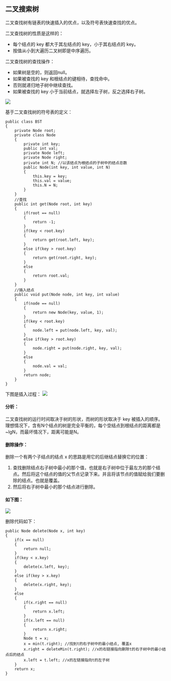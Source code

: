 ## 二叉搜索树

二叉查找树有链表的快速插入的优点，以及符号表快速查找的优点。 

二叉查找树的性质是这样的：
- 每个结点的 key 都大于其左结点的 key，小于其右结点的 key。
- 按值从小到大遍历二叉树即是中序遍历。

二叉查找树的查找操作：
- 如果树是空的，则返回null。
- 如果被查找的 key 和根结点的键相待，查找命中。
- 否则就递归地子树中继续查找。
- 如果被查找的 key 小于当前结点，就选择左子树，反之选择右子树。

![](https://algs4.cs.princeton.edu/32bst/images/bst-search.png)

基于二叉查找树的符号表的定义：
```
public class BST
{
    private Node root;
    private class Node
    {
        private int key;
        public int val;
        private Node left;
        private Node right;
        private int N; //以该结点为根结点的子树中的结点总数
        public Node(int key, int value, int N)
        {
            this.key = key;
            this.val = value;
            this.N = N;
        }
    }
    //查找
    public int get(Node root, int key)
    {
        if(root == null)
        {
            return -1;
        }
        if(key < root.key)
        {
            return get(root.left, key);
        }
        else if(key > root.key)
        {
            return get(root.right, key);
        }
        else
        {
            return root.val;
        }
    }
    //插入结点
    public void put(Node node, int key, int value)
    {
        if(node == null)
        {
            return new Node(key, value, 1);
        }
        if(key < root.key)
        {
            node.left = put(node.left, key, val);
        }
        else if(key > root.key)
        {
            node.right = put(node.right, key, val);
        }
        else
        {
            node.val = val;
        }
        return node;
    }
}
```

下图是插入过程：
![](https://algs4.cs.princeton.edu/32bst/images/bst-insert.png)

#### 分析： 
二叉查找树的运行时间取决于树的形状，而树的形状取决于 key 被插入的顺序。理想情况下，含有N个结点的树是完全平衡的，每个空结点到根结点的距离都是~lgN，而最坏情况下，距离可能是N。

#### 删除操作： 
删除一个有两个子结点的结点 x 的思路是用它的后继结点替换它的位置： 
1. 查找删除结点右子树中最小的那个值，也就是右子树中位于最左方的那个结点。然后将这个结点的值的父节点记录下来。并且将该节点的值赋给我们要删除的结点。也就是覆盖。 
2. 然后将右子树中最小的那个结点进行删除。

#### 如下图： 
![](https://algs4.cs.princeton.edu/32bst/images/bst-delete.png)

删除代码如下：
```
public Node delete(Node x, int key)
{
    if(x == null)
    {
        return null;
    }
    if(key < x.key)
    {
        delete(x.left, key);
    }
    else if(key > x.key)
    {
        delete(x.right, key);
    }
    else
    {
        if(x.right == null)
        {
            return x.left;
        }
        if(x.left == null)
        {
            return x.right;
        }       
        Node t = x;
        x = min(t.right); //找到t的右子树中的最小结点, 覆盖x
        x.right = deleteMin(t.right); //x的右链接指向删除t的右子树中的最小结点后的结点
        x.left = t.left; //x的左链接指向t的左子树
    }
    return x;
}
```
